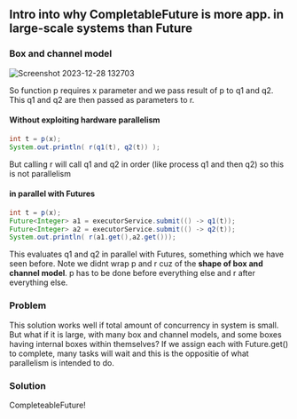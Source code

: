 ## Intro into why CompletableFuture is more app. in large-scale systems than Future
### Box and channel model
![Screenshot 2023-12-28 132703](https://github.com/brian6484/CSKnowledge/assets/56388433/4ab71e67-71da-4692-978e-d81a212340b3)

So function p requires x parameter and we pass result of p to q1 and q2. This q1 and q2 are then passed as parameters to r.

#### Without exploiting hardware parallelism
```java
int t = p(x);
System.out.println( r(q1(t), q2(t)) );
```

But calling r will call q1 and q2 in order (like process q1 and then q2) so this is not parallelism

#### in parallel with Futures
```java
int t = p(x);
Future<Integer> a1 = executorService.submit(() -> q1(t));
Future<Integer> a2 = executorService.submit(() -> q2(t));
System.out.println( r(a1.get(),a2.get()));
```

This evaluates q1 and q2 in parallel with Futures, something which we have seen before. Note we didnt wrap p and r cuz of the **shape of box and channel model**.
p has to be done before everything else and r after everything else.

### Problem
This solution works well if total amount of concurrency in system is small. But what if it is large, with many box and channel models, and some boxes having 
internal boxes within themselves? If we assign each with Future.get() to complete, many tasks will wait and this is the oppositie of what parallelism is intended to do.

### Solution
CompleteableFuture!
